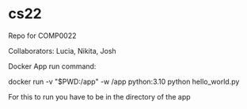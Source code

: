 # cs22

Repo for COMP0022

Collaborators: Lucia, Nikita, Josh

Docker App run command:

docker run -v "$PWD:/app" -w /app python:3.10 python hello_world.py

For this to run you have to be in the directory of the app

